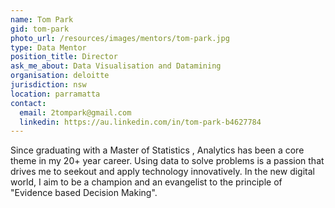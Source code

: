 ```yaml
---
name: Tom Park
gid: tom-park
photo_url: /resources/images/mentors/tom-park.jpg
type: Data Mentor
position_title: Director
ask_me_about: Data Visualisation and Datamining
organisation: deloitte
jurisdiction: nsw
location: parramatta
contact:
  email: 2tompark@gmail.com
  linkedin: https://au.linkedin.com/in/tom-park-b4627784
---
```


Since graduating with a Master of Statistics , Analytics has been a core theme in my 20+ year career. Using data to solve problems is a passion that drives me to seekout and apply technology innovatively. In the new digital world, I aim to be a champion and an evangelist to the principle of "Evidence based Decision Making".
